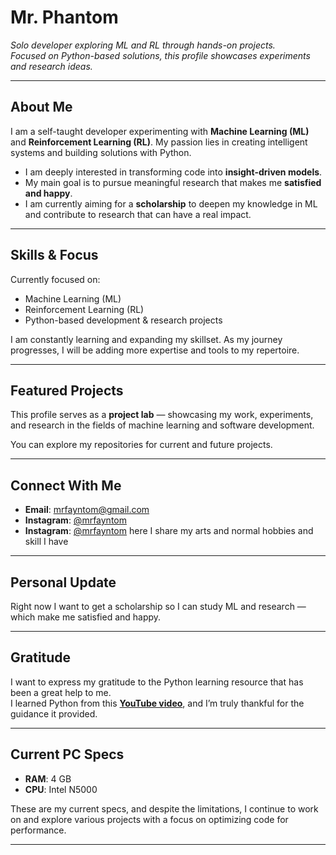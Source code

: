 # Mr. Phantom

*Solo developer exploring ML and RL through hands-on projects.*  
*Focused on Python-based solutions, this profile showcases experiments and research ideas.*

---

## About Me

I am a self-taught developer experimenting with **Machine Learning (ML)** and **Reinforcement Learning (RL)**. My passion lies in creating intelligent systems and building solutions with Python.

- I am deeply interested in transforming code into **insight-driven models**.
- My main goal is to pursue meaningful research that makes me **satisfied and happy**.
- I am currently aiming for a **scholarship** to deepen my knowledge in ML and contribute to research that can have a real impact.

---

## Skills & Focus

Currently focused on:
- Machine Learning (ML)
- Reinforcement Learning (RL)
- Python-based development & research projects

I am constantly learning and expanding my skillset. As my journey progresses, I will be adding more expertise and tools to my repertoire.

---

## Featured Projects

This profile serves as a **project lab** — showcasing my work, experiments, and research in the fields of machine learning and software development.

You can explore my repositories for current and future projects. 

---

## Connect With Me

- **Email**: [mrfayntom@gmail.com](mailto:mrfayntom@gmail.com)
- **Instagram**: [@mrfayntom](https://www.instagram.com/mrfayntom/)
- **Instagram**: [@mrfayntom](https://www.instagram.com/parysight/) here I share my arts and normal hobbies and skill I have

---

## Personal Update

Right now I want to get a scholarship so I can study ML and research — which make me satisfied and happy.

---

## Gratitude

I want to express my gratitude to the Python learning resource that has been a great help to me.  
I learned Python from this [**YouTube video**](https://youtu.be/UrsmFxEIp5k?si=pFbSM9L5gtr0jGL7), and I’m truly thankful for the guidance it provided.

---

## Current PC Specs

- **RAM**: 4 GB
- **CPU**: Intel N5000

These are my current specs, and despite the limitations, I continue to work on and explore various projects with a focus on optimizing code for performance.

---
